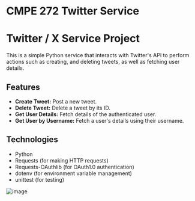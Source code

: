 # CMPE 272 Twitter Service
# Twitter / X Service Project

This is a simple Python service that interacts with Twitter's API to perform actions such as creating, and deleting tweets, as well as fetching user details.

## Features

- **Create Tweet:** Post a new tweet.
- **Delete Tweet:** Delete a tweet by its ID.
- **Get User Details:** Fetch details of the authenticated user.
- **Get User by Username:** Fetch a user's details using their username.

## Technologies

- Python
- Requests (for making HTTP requests)
- Requests-OAuthlib (for OAuth1.0 authentication)
- dotenv (for environment variable management)
- unittest (for testing)


![image](https://github.com/user-attachments/assets/6fac4e18-7b0a-4170-92ed-567d6b2eda7a)
